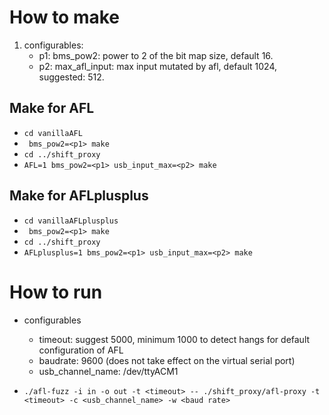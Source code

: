# How to make
1. configurables:
    - p1: bms_pow2: power to 2 of the bit map size, default 16.
    - p2: max_afl_input: max input mutated by afl, default 1024, suggested: 512.

## Make for AFL
- `cd vanillaAFL`
- ` bms_pow2=<p1> make` 
- `cd ../shift_proxy`
- `AFL=1 bms_pow2=<p1> usb_input_max=<p2> make`

## Make for AFLplusplus
- `cd vanillaAFLplusplus`
- ` bms_pow2=<p1> make` 
- `cd ../shift_proxy`
- `AFLplusplus=1 bms_pow2=<p1> usb_input_max=<p2> make`

# How to run

- configurables
    - timeout: suggest 5000, minimum 1000 to detect hangs for default configuration of AFL
    - baudrate: 9600 (does not take effect on the virtual serial port)
    - usb_channel_name: /dev/ttyACM1

- `./afl-fuzz -i in -o out -t <timeout> -- ./shift_proxy/afl-proxy -t <timeout> -c <usb_channel_name> -w <baud rate>`